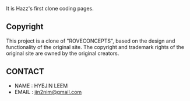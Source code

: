 It is Hazz's first clone coding pages.

## Copyright

This project is a clone of "ROVECONCEPTS", based on the design and functionality of the original site. The copyright and trademark rights of the original site are owned by the original creators.

## CONTACT

- NAME : HYEJIN LEEM
- EMAIL : jin2nim@gmail.com
